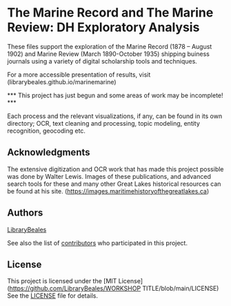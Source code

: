 # The Marine Record and The Marine Review: DH Exploratory Analysis

These files support the exploration of the Marine Record (1878 – August 1902) and Marine Review (March 1890-October 1935) shipping buiness journals using a variety of digital scholarship tools and techniques. 

For a more accessible presentation of results, visit (librarybeales.github.io/marinemarine)

*** This project has just begun and some areas of work may be incomplete! ***

Each process and the relevant visualizations, if any, can be found in its own directory; OCR, text cleaning and processing, topic modeling, entity recognition, geocoding etc.  

## Acknowledgments

The extensive digitization and OCR work that has made this project possible was done by Walter Lewis.  Images of these publications, and advanced search tools for these and many other Great Lakes historical resources can be found at his site.  (https://images.maritimehistoryofthegreatlakes.ca)

## Authors

[LibraryBeales](https://github.com/LibraryBeales)

See also the list of
[contributors](https://github.com/LibraryBeales/marinemarine/contributors)
who participated in this project.

## License

This project is licensed under the [MIT License](https://github.com/LibraryBeales/WORKSHOP TITLE/blob/main/LICENSE)
See the [LICENSE](https://github.com/LibraryBeales/marinemarine/blob/main/LICENSE) file for details.

